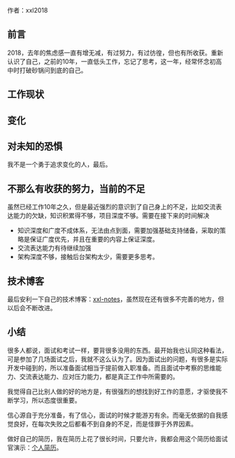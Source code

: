 作者：xxl2018 

## 前言

2018，去年的焦虑感一直有增无减，有过努力，有过彷徨，但也有所收获。重新认识了自己，之前的10年，一直低头工作，忘记了思考，这一年，经常怀念初高中时打破砂锅问到底的自己。

## 工作现状

 

## 变化


## 对未知的恐惧

我不是一个勇于追求变化的人，最后。



## 不那么有收获的努力，当前的不足

虽然已经工作10年之久，但是最近强烈的意识到了自己身上的不足，比如交流表达能力的欠缺，知识积累得不够，项目深度不够。需要在接下来的时间解决

- 知识深度和广度不成体系，无法由点到面，需要加强基础支持储备，采取的策略是保证广度优先，并且在重要的内容上保证深度。
- 交流表达能力有待继续加强
- 架构深度不够，接触后台架构太少，需要更多思考。 



## 技术博客
最后安利一下自己的技术博客：[xxl-notes](https://github.com/xuxiaoleilancy/xxl-notes)，虽然现在还有很多不完善的地方，但以后会不断改进。

## 小结

很多人都说，面试和考试一样，要背很多没用的东西。最开始我也认同这种看法，可是参加了几场面试之后，我就不这么认为了。因为面试出的问题，有很多是实际开发中碰到的，所以准备面试相当于提前做入职准备。而且面试中考察的思维能力、交流表达能力、应对压力能力，都是真正工作中所需要的。

我觉得自己比别人做的好的地方是，有很强烈的想找到好工作的意愿，才驱使我不断学习，所以态度很重要。

信心源自于充分准备，有了信心，面试的时候才能游刃有余。而毫无依据的自我感觉良好，在每次失败之后都看不到自身的不足，而是怪罪于外界因素。

做好自己的简历，我在简历上花了很长时间，只要允许，我都会用这个简历给面试官演示：[个人简历](https://cyc2018.github.io)。
